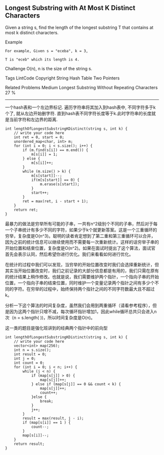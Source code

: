 ## Longest Substring with At Most K Distinct Characters ##

Given a string s, find the length of the longest substring T that contains at most k distinct characters.

Example

	For example, Given s = "eceba", k = 3,
	
	T is "eceb" which its length is 4.

Challenge 
O(n), n is the size of the string s.

Tags 
LintCode Copyright String Hash Table Two Pointers

Related Problems 
Medium Longest Substring Without Repeating Characters 27 %

----------
一个hash表和一个左边界标记. 遍历字符串将其加入到hash表中, 不同字符多于k个了, 就从左边开始删字符. 直到hash表不同字符长度等于k.此时字符串的长度就是当前字符和左边界的距离.

	int lengthOfLongestSubstringKDistinct(string s, int k) {
	    // write your code here
	    int ret = 0, start = 0;
	    unordered_map<char, int> m;
	    for (int i = 0; i < s.size(); i++) {
	        if (m.find(s[i]) == m.end()) {
	            m[s[i]] = 1;
	        } else {
	            m[s[i]]++;
	        }
	        while (m.size() > k) {
	            m[s[start]]--;
	            if(m[s[start]] == 0) {
	                m.erase(s[start]);
	            }
	            start++;
	        }
	        ret = max(ret, i - start + 1);
	    }
	    return ret;
	}

最暴力的做法是穷举所有可能的子串，一共有n^2级别个不同的子串，然后对于每一个子串统计有多少不同的字符，如果少于k个就更新答案。这是一个三重循环的穷举，复杂度是O(n^3)。聪明的读者肯定想到了第二重和第三重循环可以合并，因为之前的统计信息可以继续使用而不需要每一次重新统计。这样的话穷举子串的开始位置和结束位置，复杂度是O(n^2)。如果在面试时提出了这个算法，面试官首先会表示认同，然后希望你进行优化。我们来看看如何进行优化。

在统计的过程中我们可以发现，当穷举的开始位置改变时我们会选择重新统计，但其实当开始位置改变时，我们之前记录的大部分信息都是有用的，我们只需在原有的统计结果上稍作修改。也就是说，我们需要维护两个指针，一个指向子串的开始位置，一个指向子串的结束位置，同时维护一个变量记录两个指针之间有多少个不同的字符。在穷举的过程中，始终保持两个指针之间的不同字符数最大且不超过k。

分析一下这个算法的时间复杂度，虽然我们会用到两重循环（请看参考程序），但是因为这两个指针只增不减，每次循环指针增加1，因此while循环总共只会进入n次（n = s.length( ))，所以时间复杂度是O(n)。

这一类的题目是强化班讲到的经典两个指针中的前向型

	int lengthOfLongestSubstringKDistinct(string s, int k) {
	    // write your code here
	    vector<int> map(256);
	    int n = s.size();
	    int result = 0;
	    int j = 0;
	    int count = 0;
	    for (int i = 0; i < n; i++) {
	        while (j < n) {
	            if (map[s[j]] > 0) {
	                map[s[j]]++;
	            } else if (map[s[j]] == 0 && count < k) {
	                map[s[j]]++;
	                count++;
	            }else {
	                break;
	            }
	            j++;
	        }
	        result = max(result, j - i);
	        if (map[s[i]] == 1 ) {
	            count--;
	        }
	        map[s[i]]--;
	    }
	    return result;
	}